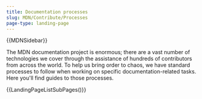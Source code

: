 ```yaml
---
title: Documentation processes
slug: MDN/Contribute/Processes
page-type: landing-page
---
```


{{MDNSidebar}}

The MDN documentation project is enormous; there are a vast number of technologies we cover through the assistance of hundreds of contributors from across the world. To help us bring order to chaos, we have standard processes to follow when working on specific documentation-related tasks. Here you'll find guides to those processes.

{{LandingPageListSubPages()}}
